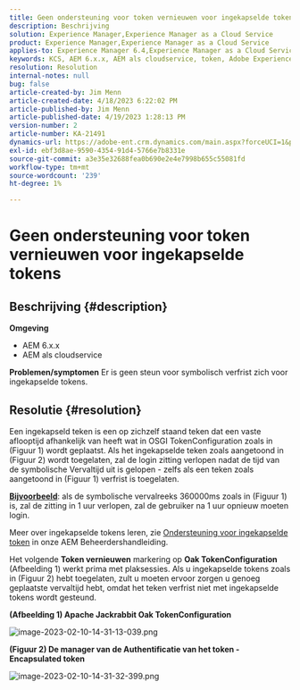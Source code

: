 ```yaml
---
title: Geen ondersteuning voor token vernieuwen voor ingekapselde tokens
description: Beschrijving
solution: Experience Manager,Experience Manager as a Cloud Service
product: Experience Manager,Experience Manager as a Cloud Service
applies-to: Experience Manager 6.4,Experience Manager as a Cloud Service,Experience Manager 6.5
keywords: KCS, AEM 6.x.x, AEM als cloudservice, token, Adobe Experience Manager, FAQ, ingekapselde tokens, 6.4, 6.5, Experience Manager as a Cloud Service
resolution: Resolution
internal-notes: null
bug: false
article-created-by: Jim Menn
article-created-date: 4/18/2023 6:22:02 PM
article-published-by: Jim Menn
article-published-date: 4/19/2023 1:28:13 PM
version-number: 2
article-number: KA-21491
dynamics-url: https://adobe-ent.crm.dynamics.com/main.aspx?forceUCI=1&pagetype=entityrecord&etn=knowledgearticle&id=80adeee5-15de-ed11-a7c7-6045bd006b3d
exl-id: ebf3d8ae-9590-4354-91d4-5766e7b8331e
source-git-commit: a3e35e32688fea0b690e2e4e7998b655c55081fd
workflow-type: tm+mt
source-wordcount: '239'
ht-degree: 1%

---
```


# Geen ondersteuning voor token vernieuwen voor ingekapselde tokens

## Beschrijving {#description}

<b>Omgeving</b>
- AEM 6.x.x
- AEM als cloudservice



<b>Problemen/symptomen</b>
Er is geen steun voor symbolisch verfrist zich voor ingekapselde tokens.




## Resolutie {#resolution}


Een ingekapseld teken is een op zichzelf staand teken dat een vaste aflooptijd afhankelijk van heeft wat in OSGI TokenConfiguration zoals in (Figuur 1) wordt geplaatst.
Als het ingekapselde teken zoals aangetoond in (Figuur 2) wordt toegelaten, zal de login zitting verlopen nadat de tijd van de symbolische Vervaltijd uit is gelopen - zelfs als een teken zoals aangetoond in (Figuur 1) verfrist is toegelaten.

<u><b>Bijvoorbeeld</b></u>: als de symbolische vervalreeks 360000ms zoals in (Figuur 1) is, zal de zitting in 1 uur verlopen, zal de gebruiker na 1 uur opnieuw moeten login.

Meer over ingekapselde tokens leren, zie [Ondersteuning voor ingekapselde token](https://experienceleague.adobe.com/docs/experience-manager-64/administering/security/encapsulated-token.html) in onze AEM Beheerdershandleiding.

Het volgende <b>Token vernieuwen</b> markering op <b>Oak TokenConfiguration</b> (Afbeelding 1) werkt prima met plaksessies.
Als u ingekapselde tokens zoals in (Figuur 2) hebt toegelaten, zult u moeten ervoor zorgen u genoeg geplaatste vervaltijd hebt, omdat het teken verfrist niet met ingekapselde tokens wordt gesteund.



<b>(Afbeelding 1) Apache Jackrabbit Oak TokenConfiguration</b>

![image-2023-02-10-14-31-13-039.png](https://jira.corp.adobe.com/secure/attachment/9633655/image-2023-02-10-14-31-13-039.png)

<b>(Figuur 2) De manager van de Authentificatie van het token - Encapsulated token</b>



![image-2023-02-10-14-31-32-399.png](https://jira.corp.adobe.com/secure/attachment/9633654/image-2023-02-10-14-31-32-399.png)
